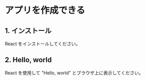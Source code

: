 # アプリを作成できる

## 1. インストール

React をインストールしてください。

## 2. Hello, world

React を使用して "Hello, world" とブラウザ上に表示してください。
